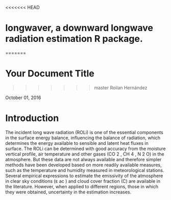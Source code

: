 <<<<<<< HEAD
# longwaver, a downward longwave radiation estimation R package.  
=======
# Your Document Title
>>>>>>> master
Roilan Hernández

October 01, 2016

# Introduction

The incident long wave radiation (ROLi) is one of the essential components in
the surface energy balance, influencing the balance of radiation, which determines the energy
available to sensible and latent heat fluxes in surface. The ROLi can be determined with good
accuracy from the moisture vertical profile, air temperature and other gases (CO 2 , CH 4 , N 2 O)
in the atmosphere. But these data are not always available and therefore simpler methods
have been developed based on more readily available measures, such as the temperature and
humidity measured in meteorological stations. Several empirical expressions to estimate the
emissivity of the atmosphere in clear sky conditions (ε ac ) and cloud cover fraction (C) are
available in the literature. However, when applied to different regions, those in which they
were obtained, uncertainty in the estimation increases.